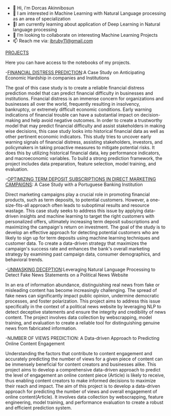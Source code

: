 
- 👋 Hi, i'm Dorcas Akinnibosun
- 👀 I am interested in Machine Learning with Natural Language processing as an area of specialization
- 🌱I am currently learning about application of Deep Learning in Natural language processing
- 👯 I’m looking to collaborate on interesting Machine Learning Projects
- 📫 Reach me via: ibruby11@gmail.com








[PROJECTS](https://github.com/Tabitha001/MACHINE-LEARNING-PORTFOLIO/tree/main) 

Here you can have access to the notebooks of my projects.


-[FINANCIAL DISTRESS PREDICTION](https://github.com/Tabitha001/MACHINE-LEARNING-PORTFOLIO/tree/main/FINANCIAL%20DISTRESS%20PREDICTION):A Case Study on Anticipating Economic Hardship in companies and Institutions

The goal of this case study is to create a reliable financial distress prediction model that can predict financial difficulty in businesses and institutions. Financial distress is an immense concern for organizations and businesses all over the world, frequently resulting in insolvency, bankruptcy, or extremely difficult economic conditions. Early warning indications of financial trouble can have a substantial impact on decision-making and help avoid negative outcomes. In order to create a trustworthy model that may predict financial difficulty and assist stakeholders in making wise decisions, this case study looks into historical financial data as well as other pertinent economic indicators.
This study tries to uncover early warning signals of financial distress, assisting stakeholders, investors, and policymakers in taking proactive measures to mitigate potential risks. It does this by utilizing historical financial data, key performance indicators, and macroeconomic variables. To build a strong prediction framework, the project includes data preparation, feature selection, model training, and evaluation.


-[OPTIMIZING TERM DEPOSIT SUBSCRIPTIONS IN DIRECT MARKETING CAMPAIGNS](https://github.com/Tabitha001/MACHINE-LEARNING-PORTFOLIO/tree/main/OPTIMIZING%20TERM%20DEPOSIT%20SUBSCRIPTIONS%20IN%20DIRECT%20MARKETING%20CAMPAIGNS): A Case Study with a Portuguese Banking Institution 

Direct marketing campaigns play a crucial role in promoting financial products, such as term deposits, to potential customers. However, a one-size-fits-all approach often leads to suboptimal results and resource wastage. This case study seeks to address this issue by applying data-driven insights and machine learning to target the right customers with personalized offers, ultimately increasing term deposit subscriptions and maximizing the campaign's return on investment.
The goal of the study is to develop an effective approach for detecting potential customers who are likely to sign up for term deposits using machine learning techniques and customer data. To create a data-driven strategy that maximizes the campaign's success rate and enhances the bank's overall marketing strategy by examining past campaign data, consumer demographics, and behavioral trends.


-[UNMASKING DECEPTION](https://github.com/Tabitha001/MACHINE-LEARNING-PORTFOLIO/tree/main/UNMASKING%20DECEPTION):Leveraging Natural Language Processing to Detect Fake News Statements on a Political News Website

In an era of information abundance, distinguishing real news from fake or misleading content has become increasingly challenging. The spread of fake news can significantly impact public opinion, undermine democratic processes, and foster polarization. This project aims to address this issue specifically in the context of a political news website by leveraging NLP to detect deceptive statements and ensure the integrity and credibility of news content. The project involves data collection by webscrapping, model training, and evaluation to create a reliable tool for distinguishing genuine news from fabricated information.

-NUMBER OF VIEWS PREDICTION: A Data-driven Approach to Predicting Online Content Engagement

Understanding the factors that contribute to content engagement and accurately predicting the number of views for a given piece of content can be immensely beneficial for content creators and businesses alike. This project aims to develop a comprehensive data-driven approach to predict the level of engagement an online content piece (Article) is likely to receive, thus enabling content creators to make informed decisions to maximize their reach and impact.
The aim of this project is to develop a data-driven approach for predicting the number of views and overall engagement of online content(Article). It involves data collection by webscrapping, feature engineering, model training, and performance evaluation to create a robust and efficient prediction system.

